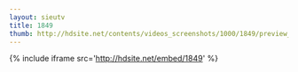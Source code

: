 ```yaml
---
layout: sieutv
title: 1849
thumb: http://hdsite.net/contents/videos_screenshots/1000/1849/preview_360p.mp4.jpg
---
```

{% include iframe src='http://hdsite.net/embed/1849' %}
 
